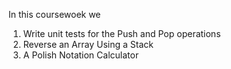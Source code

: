 In this coursewoek we 
1) Write unit tests for the Push and Pop operations
2) Reverse an Array Using a Stack
3) A Polish Notation Calculator
